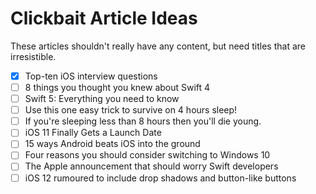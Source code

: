# Clickbait Article Ideas

These articles shouldn't really have any content, but need titles that are irresistible.

- [x] Top-ten iOS interview questions
- [ ] 8 things you thought you knew about Swift 4
- [ ] Swift 5: Everything you need to know
- [ ] Use this one easy trick to survive on 4 hours sleep!
- [ ] If you're sleeping less than 8 hours then you'll die young.
- [ ] iOS 11 Finally Gets a Launch Date
- [ ] 15 ways Android beats iOS into the ground
- [ ] Four reasons you should consider switching to Windows 10
- [ ] The Apple announcement that should worry Swift developers
- [ ] iOS 12 rumoured to include drop shadows and button-like buttons
